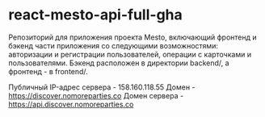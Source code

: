 # react-mesto-api-full-gha
 Репозиторий для приложения проекта Mesto, включающий фронтенд и бэкенд части приложения со следующими возможностями: авторизации и регистрации пользователей, операции с карточками и пользователями. Бэкенд расположен в директории backend/, а фронтенд - в frontend/.

Публичный IP-адрес сервера - 158.160.118.55 Домен - https://discover.nomoreparties.co Домен сервера - https://api.discover.nomoreparties.co
